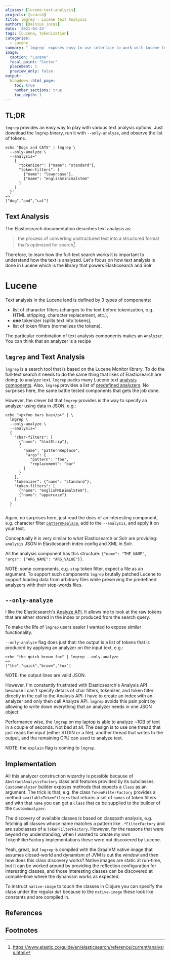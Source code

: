 ```yaml
---
aliases: [lucene-text-analysis]
projects: [search]
title: lmgrep - Lucene Text Analysis
authors: [Dainius Jocas]
date: '2021-04-23'
tags: [Lucene, tokenization]
categories:
  - Lucene
summary: "`lmgrep` exposes easy to use interface to work with Lucene text analysis"
image:
  caption: "Lucene"
  focal_point: "Center"
  placement: 1
  preview_only: false
output:
  blogdown::html_page:
    toc: true
    number_sections: true
    toc_depth: 1
---
```


## TL;DR

`lmgrep` provides an easy way to play with various text analysis options.
Just download the `lmgrep` binary, run it with `--only-analyze`, and observe the list of tokens.

```shell
echo "Dogs and CATS" | lmgrep \
  --only-analyze \
  --analysis='
    {
      "tokenizer": {"name": "standard"},
      "token-filters": [
        {"name": "lowercase"},
        {"name": "englishminimalstem"
      }
    ]
  }'
=>
["dog","and","cat"]
```

## Text Analysis

The Elasticsearch documentation describes text analysis as:

> the process of converting unstructured text into a structured format that’s optimized for search[^1].

Therefore, to learn how the full-text search works it is important to understand how the text is analyzed.
Let's focus on how text analysis is done in Lucene which is the library that powers Elasticsearch and Solr.

# Lucene

Text analysis in the Lucene land is defined by 3 types of components:

- list of character filters (changes to the text before tokenization, e.g. HTML stripping, character replacement, etc.),
- **one** tokenizer (splits text into tokens),
- list of token filters (normalizes the tokens).

The particular combination of text analysis components makes an `Analyzer`. You can think that an analyzer is a recipe 

## `lmgrep` and Text Analysis

`lmgrep` is a search tool that is based on the Lucene Monitor library. 
To do the full-text search it needs to do the same thing that likes of Elasticsearch are doing: to analyze text.
`lmgrep` packs many Lucene text [analysis components](https://github.com/dainiusjocas/lucene-grep/blob/v2021.04.23/docs/analysis-components.md). 
Also, `lmgrep` provides a list of [predefined analyzers](https://github.com/dainiusjocas/lucene-grep/blob/v2021.04.23/docs/predefined-analyzers.md).
No surprises here, the same battle tested components that gets the job done.

However, the clever bit that `lmgrep` provides is the way to specify an analyzer using data in JSON, e.g.:

```shell
echo "<p>foo bars baz</p>" | \
  lmgrep \
  --only-analyze \
  --analysis='
  {
    "char-filters": [
      {"name": "htmlStrip"},
      {
        "name": "patternReplace",
         "args": {
           "pattern": "foo",
           "replacement": "bar"
        }
      }
    ],
    "tokenizer": {"name": "standard"},
    "token-filters": [
      {"name": "englishMinimalStem"},
      {"name": "uppercase"}
    ]
  }
  '
```

Again, no surprises here, just read the docs of an interesting component, e.g. 
character filter [`patternReplace`](https://lucene.apache.org/core/8_3_0/analyzers-common/org/apache/lucene/analysis/pattern/PatternReplaceCharFilterFactory.html),
add to the `--analysis`, and apply it on your text.

Conceptually it is very similar to what Elasticsearch or Solr are providing: `analysis` JSON in Elasticsearch index config and XML in Solr.

All the analysis component has this structure: `{"name": "THE_NAME", "args": {"ARG_NAME": "ARG_VALUE"}}`.

NOTE: some components, e.g. `stop` token filter, expect a file as an argument.
To support such components `lmgrep` brutally patched Lucene to support loading data from arbitrary files while preserving the predefined analyzers with their stop-words files.

## `--only-analyze`

I like the Elasticsearch's [Analyze API](https://www.elastic.co/guide/en/elasticsearch/reference/current/indices-analyze.html).
It allows me to look at the raw tokens that are either stored in the index or produced from the search query.

To make the life of `lmgrep` users easier I wanted to expose similar functionality.

`--only-analyze` flag does just that: the output is a list of tokens that is produced by applying an analyzer on the input text, e.g.:

```shell
echo "the quick brown fox" | lmgrep --only-analyze
=>
["the","quick","brown","fox"]
```
NOTE: the output lines are valid JSON.

However, I'm constantly frustrated with Elasticsearch's Analysis API because I can't specify details of char filters, tokenizer, and token filter directly in the call to the Analysis API: I have to create an index with an analyzer
and only then call Analyze API. `lmgrep` avoids this pain point by allowing to write down everything that an analyzer needs in one JSON object.

Performance wise, the `lmgrep` on my laptop is able to analyze ~1GB of text in a couple of seconds. Not bad at all. The design is to use one thread that just reads the input (either STDIN or a file), another thread that writes to the output, and the remaining CPU can used to analyze text.

NOTE: the `explain` flag is coming to `lmgrep`.

## Implementation

All this analyzer construction wizardry is possible because of `AbstractAnalysisFactory` class and features provided by its subclasses. `CustomAnalyzer` builder exposes methods that expects a `Class` as an argument. The trick is that, e.g. the class `TokenFilterFactory` provides a method `availableTokenFilters` that returns a set of `names` of token filters and with that `name` you can get a `Class` that ca be supplied to the builder of the `CustomAnalyzer`.

The discovery of available classes is based on classpath analysis, e.g. fetching all classes whose name matches a pattern like `.*FilterFactory` and are subclasses of a `TokenFilterFactory`. However, for the reasons that were beyond my understanding, when I wanted to create my own TokenFilterFactory implementations these were not discovered by Lucene. 

Yeah, great, but `lmgrep` is compiled with the GraalVM native image that assumes closed-world and dynamism of JVM is out the window and then how does this class discovery works? Native images are static at run-time, but it can be worked around by providing the reflection configuration for interesting classes, and those interesting classes can be discovered at compile-time where the dynamism works as expected.  

To instruct `native-image` to touch the classes in Clojure you can specify the class under the regular `def` because to the `native-image` these look like constants and are compiled in.

## References

## Footnotes

[^1]: https://www.elastic.co/guide/en/elasticsearch/reference/current/analysis.html
